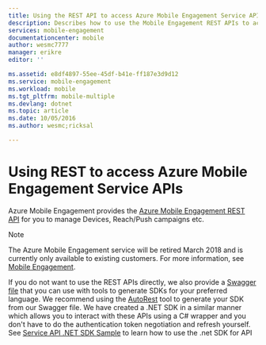 ```yaml
---
title: Using the REST API to access Azure Mobile Engagement Service APIs
description: Describes how to use the Mobile Engagement REST APIs to access Azure Mobile Engagement Service APIs
services: mobile-engagement
documentationcenter: mobile
author: wesmc7777
manager: erikre
editor: ''

ms.assetid: e8df4897-55ee-45df-b41e-ff187e3d9d12
ms.service: mobile-engagement
ms.workload: mobile
ms.tgt_pltfrm: mobile-multiple
ms.devlang: dotnet
ms.topic: article
ms.date: 10/05/2016
ms.author: wesmc;ricksal

---
```

# Using REST to access Azure Mobile Engagement Service APIs
Azure Mobile Engagement provides the [Azure Mobile Engagement REST API](https://msdn.microsoft.com/library/azure/mt683754.aspx) for you to manage Devices, Reach/Push campaigns etc.

> [!NOTE]
> The Azure Mobile Engagement service will be retired March 2018 and is currently only available to existing customers. For more information, see [Mobile Engagement](https://azure.microsoft.com/services/mobile-engagement/).

If you do not want to use the REST APIs directly, we also provide a [Swagger file](https://github.com/Azure/azure-rest-api-specs/blob/master/arm-mobileengagement/2014-12-01/swagger/mobile-engagement.json) that you can use with tools to generate SDKs for your preferred language. We recommend using the [AutoRest](https://github.com/Azure/AutoRest) tool to generate your SDK from our Swagger file. We have created a .NET SDK in a similar manner which allows you to interact with these APIs using a C# wrapper and you don't have to do the authentication token negotiation and refresh yourself. See [Service API .NET SDK Sample](mobile-engagement-dotnet-sdk-service-api.md) to learn how to use the .net SDK for API
